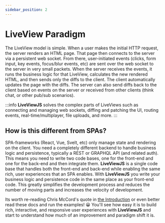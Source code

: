 ```yaml
---
sidebar_position: 2
---
```


# LiveView Paradigm

The LiveView model is simple. When a user makes the initial HTTP request, the server renders an HTML page. That page then connects to the server via a persistent web socket. From there, user-initiated events (clicks, form input, key events, focus/blur events, etc) are sent over the web socket to the server in very small packets. When the server receives the events, it runs the business logic for that LiveView, calculates the new rendered HTML, and then sends only the diffs to the client. The client automatically updates the page with the diffs. The server can also send diffs back to the client based on events on the server or received from other clients (think chat, or other pub/sub scenarios).

:::info
  **LiveViewJS** solves the complex parts of LiveViews such as connecting and managing web sockets, diffing and patching the UI, routing events, real-time/multiplayer, file uploads, and more. 
:::

## How is this different from SPAs?

SPA-frameworks (React, Vue, Svelt, etc) only manage state and rendering on the client.  You need a completely different backend to handle business logic and persistence, typically a REST or GRAPHQL API (and related auth).  This means you need to write two code bases, one for the front-end and one for the back-end and then integrate them.  **LiveViewJS** is a single code base that handles both the front-end and back-end while enabling the same rich, user experiences that an SPA enables.  With **LiveViewJS** you write your business logic and persistence code in the same place as your front-end code.  This greatly simplifies the development process and reduces the number of moving parts and increases the velocity of development.   

Its worth re-reading Chris McCord's quote in [the Introduction](introduction) or even better read these docs and run the examples! 😀 You'll see how easy it is to build rich, interactive, and responsive user experiences with **LiveViewJS** and start to understand how much of an improvement and paradigm shift it is. 
